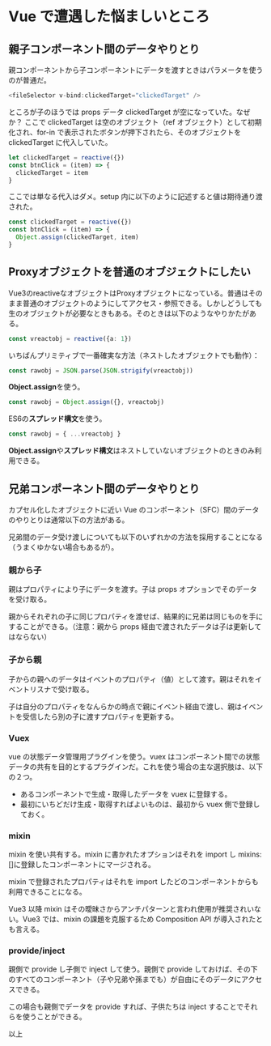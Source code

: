 # Vue で遭遇した悩ましいところ

## 親子コンポーネント間のデータやりとり

親コンポーネントから子コンポーネントにデータを渡すときはパラメータを使うのが普通だ。

```js
<fileSelector v-bind:clickedTarget="clickedTarget" />
```

ところが子のほうでは props データ clickedTarget が空になっていた。なぜか？
ここで clickedTarget は空のオブジェクト（ref オブジェクト）として初期化され、for-in で表示されたボタンが押下されたら、そのオブジェクトを clickedTarget に代入していた。

```js
let clickedTarget = reactive({})
const btnClick = (item) => {
  clickedTarget = item
}
```

ここでは単なる代入はダメ。setup 内に以下のように記述すると値は期待通り渡された。

```js
const clickedTarget = reactive({})
const btnClick = (item) => {
  Object.assign(clickedTarget, item)
}
```

## Proxyオブジェクトを普通のオブジェクトにしたい

Vue3のreactiveなオブジェクトはProxyオブジェクトになっている。普通はそのまま普通のオブジェクトのようにしてアクセス・参照できる。しかしどうしても生のオブジェクトが必要なときもある。そのときは以下のようなやりかたがある。

```ts
const vreactobj = reactive({a: 1})
```

いちばんプリミティブで一番確実な方法（ネストしたオブジェクトでも動作）：

```ts
const rawobj = JSON.parse(JSON.strigify(vreactobj))
```

**Object.assign**を使う。

```ts
const rawobj = Object.assign({}, vreactobj)
```


ES6の**スプレッド構文**を使う。

```ts
const rawobj = { ...vreactobj }
```

**Object.assign**や**スプレッド構文**はネストしていないオブジェクトのときのみ利用できる。

## 兄弟コンポーネント間のデータやりとり

カプセル化したオブジェクトに近い Vue のコンポーネント（SFC）間のデータのやりとりは通常以下の方法がある。

兄弟間のデータ受け渡しについても以下のいずれかの方法を採用することになる（うまくゆかない場合もあるが）。

### 親から子

親はプロパティにより子にデータを渡す。子は props オプションでそのデータを受け取る。

親からそれぞれの子に同じプロパティを渡せば、結果的に兄弟は同じものを手にすることができる。（注意：親から props 経由で渡されたデータは子は更新してはならない）

### 子から親

子からの親へのデータはイベントのプロパティ（値）として渡す。親はそれをイベントリスナで受け取る。

子は自分のプロパティをなんらかの時点で親にイベント経由で渡し、親はイベントを受信したら別の子に渡すプロパティを更新する。

### Vuex

vue の状態データ管理用プラグインを使う。vuex はコンポーネント間での状態データの共有を目的とするプラグインだ。これを使う場合の主な選択肢は、以下の２つ。

- あるコンポーネントで生成・取得したデータを vuex に登録する。
- 最初にいちどだけ生成・取得すればよいものは、最初から vuex 側で登録しておく。

### mixin

mixin を使い共有する。mixin に書かれたオプションはそれを import し mixins:[]に登録したコンポーネントにマージされる。

mixin で登録されたプロパティはそれを import したどのコンポーネントからも利用できることになる。

Vue3 以降 mixin はその曖昧さからアンチパターンと言われ使用が推奨されいない。Vue3 では、mixin の課題を克服するため Composition API が導入されたとも言える。

### provide/inject

親側で provide し子側で inject して使う。親側で provide しておけば、その下のすべてのコンポーネント（子や兄弟や孫までも）が自由にそのデータにアクセスできる。

この場合も親側でデータを provide すれば、子供たちは inject することでそれらを使うことができる。

以上
